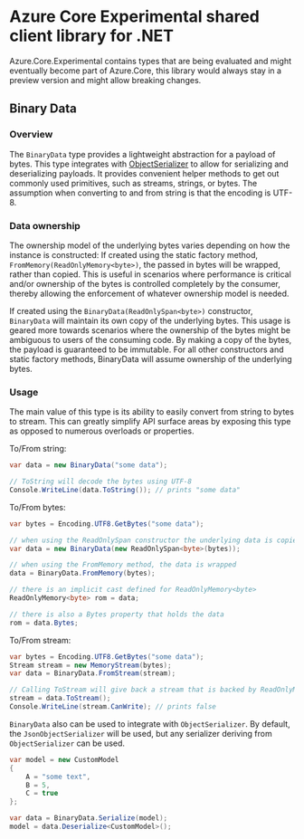 # Azure Core Experimental shared client library for .NET

Azure.Core.Experimental contains types that are being evaluated and might eventually become part of Azure.Core, this library would always stay in a preview version and might allow breaking changes.

## Binary Data
### Overview
 The `BinaryData` type provides a lightweight abstraction for a payload of bytes. This type integrates with [ObjectSerializer](https://github.com/Azure/azure-sdk-for-net/blob/master/sdk/core/Azure.Core/src/Serialization/ObjectSerializer.cs) to allow for serializing and deserializing payloads. It provides convenient helper methods to get out commonly used primitives, such as streams, strings, or bytes. The assumption when converting to and from string is that the encoding is UTF-8.
 
 ### Data ownership
 The ownership model of the underlying bytes varies depending on how the instance is constructed:
 If created using the static factory method, `FromMemory(ReadOnlyMemory<byte>)`, the passed in bytes will be wrapped, rather than copied. This is useful in scenarios where performance is critical and/or ownership of the bytes is controlled completely by the consumer, thereby allowing the enforcement of whatever ownership model is needed.
 
 If created using the `BinaryData(ReadOnlySpan<byte>)` constructor, `BinaryData` will maintain its own copy of the underlying bytes. This usage is geared more towards scenarios where the ownership of the bytes might be ambiguous to users of the consuming code. By making a copy of the bytes, the payload is guaranteed to be immutable. For all other constructors and static factory methods, BinaryData will assume ownership of the underlying bytes.

 ### Usage
 The main value of this type is its ability to easily convert from string to bytes to stream. This can greatly simplify API surface areas by exposing this type as opposed to numerous overloads or properties.
 
To/From string:
```C# Snippet:BinaryDataToFromString
var data = new BinaryData("some data");

// ToString will decode the bytes using UTF-8
Console.WriteLine(data.ToString()); // prints "some data"
```
 
 To/From bytes:
```C# Snippet:BinaryDataToFromBytes
var bytes = Encoding.UTF8.GetBytes("some data");

// when using the ReadOnlySpan constructor the underlying data is copied.
var data = new BinaryData(new ReadOnlySpan<byte>(bytes));

// when using the FromMemory method, the data is wrapped
data = BinaryData.FromMemory(bytes);

// there is an implicit cast defined for ReadOnlyMemory<byte>
ReadOnlyMemory<byte> rom = data;

// there is also a Bytes property that holds the data
rom = data.Bytes;
```
To/From stream:
```C# Snippet:BinaryDataToFromStream
var bytes = Encoding.UTF8.GetBytes("some data");
Stream stream = new MemoryStream(bytes);
var data = BinaryData.FromStream(stream);

// Calling ToStream will give back a stream that is backed by ReadOnlyMemory, so it is not writable.
stream = data.ToStream();
Console.WriteLine(stream.CanWrite); // prints false
```

 `BinaryData` also can be used to integrate with `ObjectSerializer`. By default, the `JsonObjectSerializer` will be used, but any serializer deriving from `ObjectSerializer` can be used.
```C# Snippet:BinaryDataToFromCustomModel
var model = new CustomModel
{
    A = "some text",
    B = 5,
    C = true
};

var data = BinaryData.Serialize(model);
model = data.Deserialize<CustomModel>();
```


